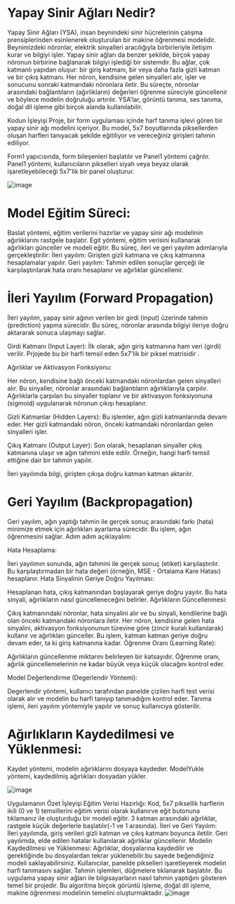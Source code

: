 # Yapay Sinir Ağları Nedir?
Yapay Sinir Ağları (YSA), insan beynindeki sinir hücrelerinin çalışma prensiplerinden esinlenerek oluşturulan bir makine öğrenmesi modelidir. Beynimizdeki nöronlar, elektrik sinyalleri aracılığıyla birbirleriyle iletişim kurar ve bilgiyi işler. Yapay sinir ağları da benzer şekilde, birçok yapay nöronun birbirine bağlanarak bilgiyi işlediği bir sistemdir. Bu ağlar, çok katmanlı yapıdan oluşur: bir giriş katmanı, bir veya daha fazla gizli katman ve bir çıkış katmanı. Her nöron, kendisine gelen sinyalleri alır, işler ve sonucunu sonraki katmandaki nöronlara iletir. Bu süreçte, nöronlar arasındaki bağlantıların (ağırlıkların) değerleri öğrenme süreciyle güncellenir ve böylece modelin doğruluğu artırılır. YSA'lar, görüntü tanıma, ses tanıma, doğal dil işleme gibi birçok alanda kullanılabilir.

Kodun İşleyişi
Proje, bir form uygulaması içinde harf tanıma işlevi gören bir yapay sinir ağı modelini içeriyor. Bu model, 5x7 boyutlarında piksellerden oluşan harfleri tanıyacak şekilde eğitiliyor ve vereceğiniz girişleri tahmin ediliyor. 

Form1 yapıcısında, form bileşenleri başlatılır ve Panel1 yöntemi çağrılır.
Panel1 yöntemi, kullanıcıların pikselleri siyah veya beyaz olarak işaretleyebileceği 5x7'lik bir panel oluşturur.

![image](https://github.com/Developper2310/Harf-Tahmin-Algoritmasi/assets/130366798/75e1b8f8-2216-4943-92d9-5ec653a5a16f)

# Model Eğitim Süreci:

Baslat yöntemi, eğitim verilerini hazırlar ve yapay sinir ağı modelinin ağırlıklarını rastgele başlatır.
Egit yöntemi, eğitim verisini kullanarak ağırlıkları günceller ve modeli eğitir. Bu süreç, ileri ve geri yayılım adımlarıyla gerçekleştirilir:
İleri yayılım: Girişten gizli katmana ve çıkış katmanına hesaplamalar yapılır.
Geri yayılım: Tahmin edilen sonuçlar gerçeği ile karşılaştırılarak hata oranı hesaplanır ve ağırlıklar güncellenir.

# İleri Yayılım (Forward Propagation)
İleri yayılım, yapay sinir ağının verilen bir girdi (input) üzerinde tahmin (prediction) yapma sürecidir. Bu süreç, nöronlar arasında bilgiyi ileriye doğru aktararak sonuca ulaşmayı sağlar. 

Girdi Katmanı (Input Layer): İlk olarak, ağın giriş katmanına ham veri (girdi) verilir. Prjojede bu bir harfi temsil eden 5x7'lik bir piksel matrisidir .

Ağırlıklar ve Aktivasyon Fonksiyonu:

Her nöron, kendisine bağlı önceki katmandaki nöronlardan gelen sinyalleri alır.
Bu sinyaller, nöronlar arasındaki bağlantıların ağırlıklarıyla çarpılır.
Ağırlıklarla çarpılan bu sinyaller toplanır ve bir aktivasyon fonksiyonuna (sigmoid) uygulanarak nöronun çıkışı hesaplanır.

Gizli Katmanlar (Hidden Layers): Bu işlemler, ağın gizli katmanlarında devam eder. Her gizli katmandaki nöron, önceki katmandaki nöronlardan gelen sinyalleri işler.

Çıkış Katmanı (Output Layer): Son olarak, hesaplanan sinyaller çıkış katmanına ulaşır ve ağın tahmini elde edilir. Örneğin, hangi harfi temsil ettiğine dair bir tahmin yapılır.

İleri yayılımda bilgi, girişten çıkışa doğru katman katman aktarılır.

# Geri Yayılım (Backpropagation)
Geri yayılım, ağın yaptığı tahmin ile gerçek sonuç arasındaki farkı (hata) minimize etmek için ağırlıkları ayarlama sürecidir. Bu işlem, ağın öğrenmesini sağlar. Adım adım açıklayalım:

Hata Hesaplama:

İleri yayılımın sonunda, ağın tahmini ile gerçek sonuç (etiket) karşılaştırılır.
Bu karşılaştırmadan bir hata değeri (örneğin, MSE - Ortalama Kare Hatası) hesaplanır.
Hata Sinyalinin Geriye Doğru Yayılması:

Hesaplanan hata, çıkış katmanından başlayarak geriye doğru yayılır.
Bu hata sinyali, ağırlıkların nasıl güncelleneceğini belirler.
Ağırlıkların Güncellenmesi:

Çıkış katmanındaki nöronlar, hata sinyalini alır ve bu sinyali, kendilerine bağlı olan önceki katmandaki nöronlara iletir.
Her nöron, kendisine gelen hata sinyalini, aktivasyon fonksiyonunun türevine göre (zincir kuralı kullanılarak) kullanır ve ağırlıkları günceller.
Bu işlem, katman katman geriye doğru devam eder, ta ki giriş katmanına kadar.
Öğrenme Oranı (Learning Rate):

Ağırlıkların güncellenme miktarını belirleyen bir katsayıdır.
Öğrenme oranı, ağırlık güncellemelerinin ne kadar büyük veya küçük olacağını kontrol eder.


Model Değerlendirme (Degerlendir Yöntemi):

Degerlendir yöntemi, kullanıcı tarafından panelde çizilen harfi test verisi olarak alır ve modelin bu harfi tanıyıp tanımadığını kontrol eder.
Tanıma işlemi, ileri yayılım yöntemiyle yapılır ve sonuç kullanıcıya gösterilir.
# Ağırlıkların Kaydedilmesi ve Yüklenmesi:

Kaydet yöntemi, modelin ağırlıklarını dosyaya kaydeder.
ModelYukle yöntemi, kaydedilmiş ağırlıkları dosyadan yükler.

![image](https://github.com/Developper2310/Harf-Tahmin-Algoritmasi/assets/130366798/23b593fd-0dc6-45f9-b32d-52c690eddb27)

Uygulamanın Özet İşleyişi
Eğitim Verisi Hazırlığı: Kod, 5x7 piksellik harflerin ikili (0 ve 1) temsillerini eğitim verisi olarak kullanırve eğit butonuna tıklamanız ile oluşturduğu bir modeli eğitir.
3 katman arasındaki ağırlıklar, rastgele küçük değerlerle başlatılır(-1 ve 1 arasında).
İleri ve Geri Yayılım: İleri yayılımda, giriş verileri gizli katman ve çıkış katmanı boyunca iletilir. Geri yayılımda, elde edilen hatalar kullanılarak ağırlıklar güncellenir.
Modelin Kaydedilmesi ve Yüklenmesi: Ağırlıklar, dosyalarına kaydedilir ve gerektiğinde bu dosyalardan tekrar yüklenebilir.bu sayede beğendiğiniz modeli saklayabilirsiniz.
Kullanıcılar, panelde pikselleri işaretleyerek modelin harfi tanımasını sağlar. Tahmin işlemleri, düğmelere tıklanarak başlatılır.
Bu uygulama yapay sinir ağları ile bilgisayarların nasıl tahmin yaptığını gösteren temel bir projedir. Bu algoritma birçok görüntü işleme, doğal dil işleme, makine öğrenmesi modelinin temelini oluşturmaktadır.
![image](https://github.com/Developper2310/Harf-Tahmin-Algoritmasi/assets/130366798/596713a4-7f26-4bd8-9b65-fd5e7f9d7709)

